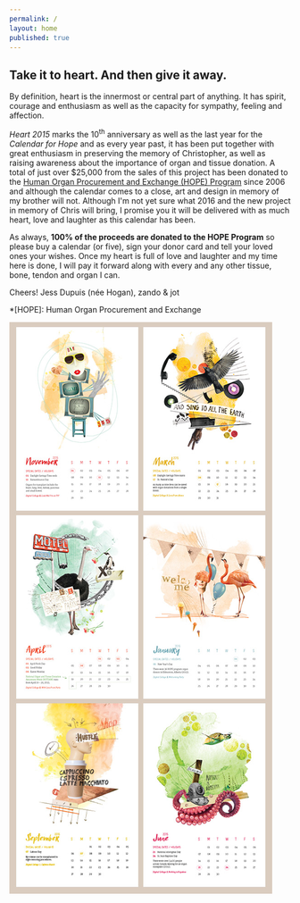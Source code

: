 ```yaml
---
permalink: /
layout: home
published: true
---
```


## Take it to heart. And then give it away.

By definition, heart is the innermost or central part of anything. It has spirit, courage and enthusiasm as well as the capacity for sympathy, feeling and affection.

*Heart 2015* marks the 10<sup>th</sup> anniversary as well as the last year for the *Calendar for Hope* and as every year past, it has been put together with great enthusiasm in preserving the memory of Christopher, as well as raising awareness about the importance of organ and tissue donation. A total of just over $25,000 from the sales of this project has been donated to the [Human Organ Procurement and Exchange (HOPE) Program][ahs] since 2006 and although the calendar comes to a close, art and design in memory of my brother will not. Although I'm not yet sure what 2016 and the new project in memory of Chris will bring, I promise you it will be delivered with as much heart, love and laughter as this calendar has been. 

As always, **100% of the proceeds are donated to the HOPE Program** so please buy a calendar (or five), sign your donor card and tell your loved ones your wishes. Once my heart is full of love and laughter and my time here is done, I will pay it forward along with every and any other tissue, bone, tendon and organ I can. 

Cheers! Jess Dupuis (née Hogan), zando &amp; jot

[ahs]: http://www.albertahealthservices.ca/7627.asp

*[HOPE]: Human Organ Procurement and Exchange

![sample artwork from calendar](img/artwork-sample.jpg)
